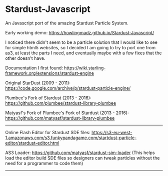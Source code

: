 # Stardust-Javascript
An Javascript port of the amazing Stardust Particle System.

Early working demo:
https://howlingmadz.github.io/Stardust-Javascript/


I noticed there didn't seem to be a particle solution that I would like to see for simple html5 websites, so I decided I am going to try to port one from as3, at least the parts I need, and eventually maybe with a few fixes that the other doesn't have.

Documentation I first found:
https://wiki.starling-framework.org/extensions/stardust-engine

Original StarDust (2009 - 2011):
https://code.google.com/archive/p/stardust-particle-engine/

Plumbee's Fork of Stardust (2013 - 2016):
https://github.com/plumbee/stardust-library-plumbee

Matyasf's Fork of Plumbee's Fork of Stardust (2013 - 2016):
https://github.com/matyasf/stardust-library-plumbee

***

Online Flash Editor for Stardust SDE files:
https://s3-eu-west-1.amazonaws.com/s3.funkypandagame.com/startdust-particle-editor/stardust-editor.html

AS3 Loader:
https://github.com/matyasf/stardust-sim-loader
(This helps load the editor build SDE files so designers can tweak particles without the need for a programmer to code them)

***
